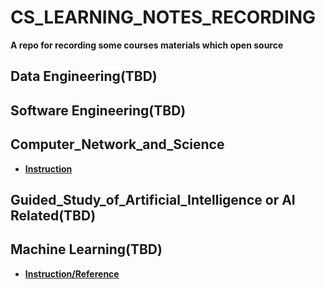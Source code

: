 # CS_LEARNING_NOTES_RECORDING

**A repo for recording some courses materials which open source**
  
## Data Engineering(TBD)

## Software Engineering(TBD)

## Computer_Network_and_Science
- **[Instruction](./Computer_Network_and_Science/README.md)**
## Guided_Study_of_Artificial_Intelligence or AI Related(TBD)

## Machine Learning(TBD)
- **[Instruction/Reference](./Machine_Learning/README.md)**
